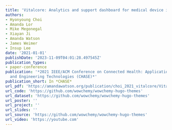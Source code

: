 ```yaml
---
title: 'Vitalcore: Analytics and support dashboard for medical device integration'
authors:
- Hyonyoung Choi
- Amanda Lor
- Mike Megonegal
- Xiayan Ji
- Amanda Watson
- James Weimer
- Insup Lee
date: '2021-01-01'
publishDate: '2023-11-09T04:01:28.497545Z'
publication_types:
- paper-conference
publication: '*2021 IEEE/ACM Conference on Connected Health: Applications, Systems
  and Engineering Technologies (CHASE)*'
publication_short: In *CHASE*
url_pdf: 'https://amandawatson.org/publication/choi_2021_vitalcore/VitalCore.pdf'
url_code: 'https://github.com/wowchemy/wowchemy-hugo-themes'
url_dataset: 'https://github.com/wowchemy/wowchemy-hugo-themes'
url_poster: ''
url_project: ''
url_slides: ''
url_source: 'https://github.com/wowchemy/wowchemy-hugo-themes'
url_video: 'https://youtube.com'
---
```

